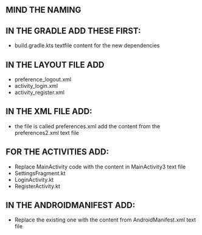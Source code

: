 ## MIND THE NAMING
## IN THE GRADLE ADD THESE FIRST:
- build.gradle.kts textfile content for the new dependencies
## IN THE LAYOUT FILE ADD
- preference_logout.xml
- activity_login.xml
- activity_register.xml

## IN THE XML FILE ADD:
- the file is called preferences.xml add the content from the preferences2.xml text file

## FOR THE ACTIVITIES ADD:
- Replace MainActivity code with the content in MainActivity3 text file
- SettingsFragment.kt
- LoginActivity.kt
- RegisterActivity.kt

## IN THE ANDROIDMANIFEST ADD:
- Replace the existing one with the content from AndroidManifest.xml text file

